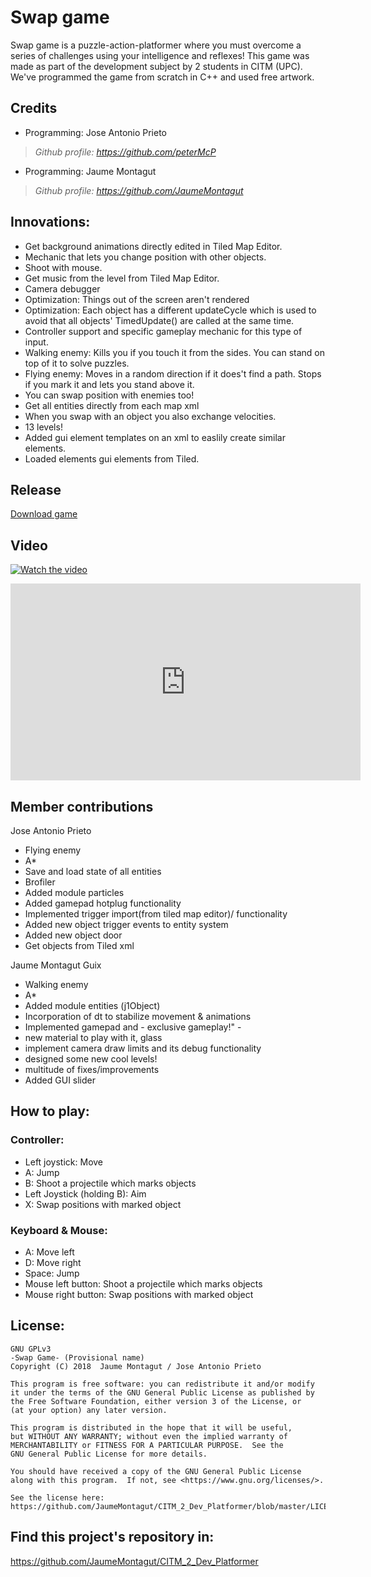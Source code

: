 ﻿# Swap game
Swap game is a puzzle-action-platformer where you must overcome a series of challenges using your intelligence and reflexes!
This game was made as part of the development subject by 2 students in CITM (UPC). We've programmed the game from scratch in C++ and used free artwork.

## Credits
- Programming: Jose Antonio Prieto
> _Github profile: https://github.com/peterMcP_

- Programming: Jaume Montagut
> _Github profile: https://github.com/JaumeMontagut_

## Innovations:
- Get background animations directly edited in Tiled Map Editor.
- Mechanic that lets you change position with other objects.
- Shoot with mouse.
- Get music from the level from Tiled Map Editor.
- Camera debugger
- Optimization: Things out of the screen aren't rendered
- Optimization: Each object has a different updateCycle which is used to avoid that all objects' TimedUpdate() are called at the same time.
- Controller support and specific gameplay mechanic for this type of input.
- Walking enemy: Kills you if you touch it from the sides. You can stand on top of it to solve puzzles.
- Flying enemy: Moves in a random direction if it does't find a path. Stops if you mark it and lets you stand above it.
- You can swap position with enemies too!
- Get all entities directly from each map xml
- When you swap with an object you also exchange velocities.
- 13 levels!
- Added gui element templates on an xml to easlily create similar elements.
- Loaded elements gui elements from Tiled.

## Release
[Download game](https://github.com/JaumeMontagut/CITM_2_Dev_Platformer/releases/tag/v1.5)


## Video
[![Watch the video](https://www.youtube.com/watch?v=QE5P8YfVCxM)](https://www.youtube.com/watch?v=QE5P8YfVCxM)

<iframe width="560" height="315" src="https://www.youtube.com/embed/QE5P8YfVCxM" frameborder="0" allow="accelerometer; autoplay; encrypted-media; gyroscope; picture-in-picture" allowfullscreen></iframe>

## Member contributions
Jose Antonio Prieto
- Flying enemy
- A*
- Save and load state of all entities
- Brofiler
- Added module particles
- Added gamepad hotplug functionality
- Implemented trigger import(from tiled map editor)/ functionality
- Added new object trigger events to entity system
- Added new object door
- Get objects from Tiled xml

Jaume Montagut Guix
- Walking enemy
- A*
- Added module entities (j1Object)
- Incorporation of dt to stabilize movement & animations
- Implemented gamepad and - exclusive gameplay!" -
- new material to play with it, glass
- implement camera draw limits and its debug functionality
- designed some new cool levels!
- multitude of fixes/improvements
- Added GUI slider

## How to play:
### Controller:
- Left joystick: Move
- A: Jump
- B: Shoot a projectile which marks objects
- Left Joystick (holding B): Aim
- X: Swap positions with marked object

### Keyboard & Mouse:
- A: Move left
- D: Move right
- Space: Jump
- Mouse left button: Shoot a projectile which marks objects
- Mouse right button: Swap positions with marked object

## License:
	GNU GPLv3
	-Swap Game- (Provisional name)
    Copyright (C) 2018  Jaume Montagut / Jose Antonio Prieto

    This program is free software: you can redistribute it and/or modify
    it under the terms of the GNU General Public License as published by
    the Free Software Foundation, either version 3 of the License, or
    (at your option) any later version.

    This program is distributed in the hope that it will be useful,
    but WITHOUT ANY WARRANTY; without even the implied warranty of
    MERCHANTABILITY or FITNESS FOR A PARTICULAR PURPOSE.  See the
    GNU General Public License for more details.

    You should have received a copy of the GNU General Public License
    along with this program.  If not, see <https://www.gnu.org/licenses/>.
	
	See the license here: https://github.com/JaumeMontagut/CITM_2_Dev_Platformer/blob/master/LICENSE

## Find this project's repository in:
https://github.com/JaumeMontagut/CITM_2_Dev_Platformer
